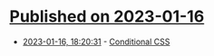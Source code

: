 # [Published on 2023-01-16](index.md)

* [2023-01-16, 18:20:31](https://news.ycombinator.com/item?id=34403742) - [Conditional CSS](https://ishadeed.com/article/conditional-css/)
